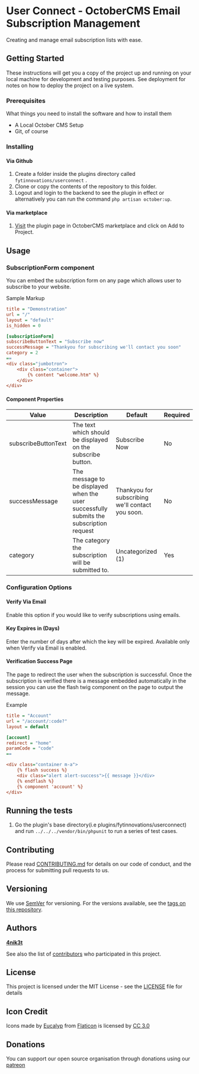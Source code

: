 # User Connect - OctoberCMS Email Subscription Management

Creating and manage email subscription lists with ease.

## Getting Started

These instructions will get you a copy of the project up and running on your local machine for development and testing purposes. See deployment for notes on how to deploy the project on a live system.

### Prerequisites

What things you need to install the software and how to install them

- A Local October CMS Setup
- Git, of course

### Installing

#### Via Github

1. Create a folder inside the plugins directory called `fytinnovations/userconnect` .
2. Clone or copy the contents of the repository to this folder.
3. Logout and login to the backend to see the plugin in effect or alternatively you can run the command `php artisan october:up`.

#### Via marketplace

1. [Visit](https://octobercms.com/plugins/fytinnovations-userconnect) the plugin page in OctoberCMS marketplace and click on Add to Project.

## Usage

### SubscriptionForm component

You can embed the subscription form on any page which allows user to subscribe to your website.

Sample Markup

```ini
title = "Demonstration"
url = "/"
layout = "default"
is_hidden = 0

[subscriptionForm]
subscribeButtonText = "Subscribe now"
successMessage = "Thankyou for subscribing we'll contact you soon"
category = 2
==
<div class="jumbotron">
    <div class="container">
        {% content "welcome.htm" %}
    </div>
</div>

```

#### Component Properties

| Value               | Description                                                                              | Default                                           | Required |
|---------------------|------------------------------------------------------------------------------------------|---------------------------------------------------|----------|
| subscribeButtonText | The text which should be displayed on the subscribe button.                              | Subscribe Now                                     | No       |
| successMessage      | The message to be displayed when the user successfully submits the  subscription request | Thankyou for subscribing we'll  contact you soon. | No       |
| category            | The category the subscription will be submitted to.                                      | Uncategorized (1)                                 | Yes      |

### Configuration Options

#### Verify Via Email

Enable this option if you would like to verify subscriptions using emails.

#### Key Expires in (Days)

Enter the number of days after which the key will be expired. Available only when Verify via Email is enabled.

#### Verification Success Page

The page to redirect the user when the subscription is successful. Once the subscription is verified there is a message embedded automatically in the session you can use the flash twig component on the page to output the message.

Example

```ini
title = "Account"
url = "/account/:code?"
layout = default

[account]
redirect = "home"
paramCode = "code"
==

<div class="container m-a">
    {% flash success %}
    <div class="alert alert-success">{{ message }}</div>
    {% endflash %}
    {% component 'account' %}
</div>

```

## Running the tests

1. Go the plugin's base directory(i.e plugins/fytinnovations/userconnect) and run `../../../vendor/bin/phpunit` to run a series of test cases.

## Contributing

Please read [CONTRIBUTING.md](CONTRIBUTING.md) for details on our code of conduct, and the process for submitting pull requests to us.

## Versioning

We use [SemVer](http://semver.org/) for versioning. For the versions available, see the [tags on this repository](https://github.com/fytinnovations/oc-user-connect/tags). 

## Authors

**[4nik3t](https://github.com/4nik3t)**

See also the list of [contributors](https://github.com/fytinnovations/oc-user-connect/contributors) who participated in this project.

## License

This project is licensed under the MIT License - see the [LICENSE](LICENSE) file for details

## Icon Credit

Icons made by [Eucalyp](https://www.flaticon.com/authors/eucalyp) from [Flaticon](www.flaticon.com) is licensed by [CC 3.0](http://creativecommons.org/licenses/by/3.0/)

## Donations

You can support our open source organisation through donations using our [patreon](https://patreon.com/fytinnovations)
